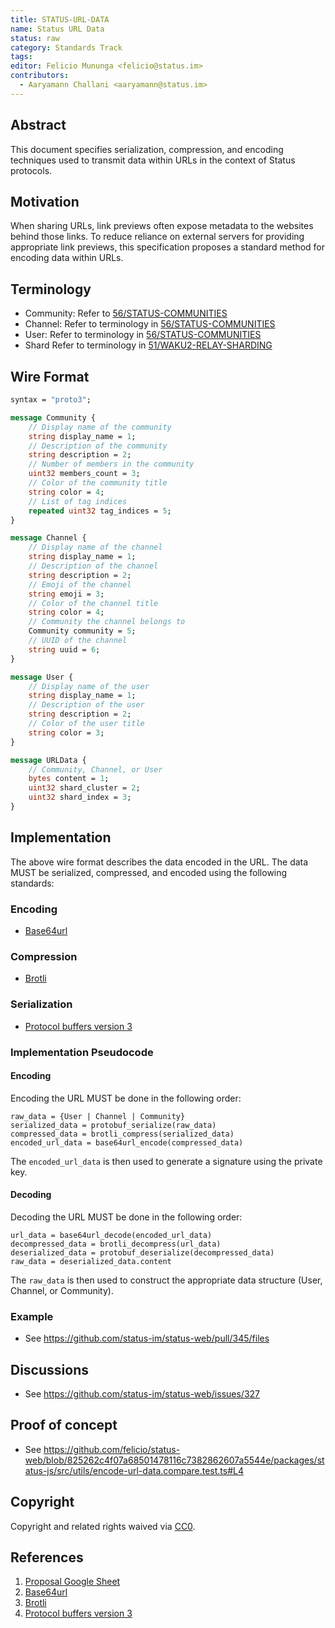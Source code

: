 ```yaml
---
title: STATUS-URL-DATA
name: Status URL Data
status: raw
category: Standards Track
tags:
editor: Felicio Mununga <felicio@status.im>
contributors:
  - Aaryamann Challani <aaryamann@status.im>
---
```


## Abstract

This document specifies serialization, compression, and encoding techniques used to transmit data within URLs in the context of Status protocols.

## Motivation

When sharing URLs, link previews often expose metadata to the websites behind those links.
To reduce reliance on external servers for providing appropriate link previews, this specification proposes a standard method for encoding data within URLs.

## Terminology

- Community: Refer to [56/STATUS-COMMUNITIES](/spec/56)
- Channel: Refer to terminology in [56/STATUS-COMMUNITIES](/spec/56)
- User: Refer to terminology in [56/STATUS-COMMUNITIES](/spec/56)
- Shard Refer to terminology in [51/WAKU2-RELAY-SHARDING](/spec/51)

## Wire Format

```protobuf
syntax = "proto3";

message Community {
    // Display name of the community
    string display_name = 1;
    // Description of the community
    string description = 2;
    // Number of members in the community
    uint32 members_count = 3;
    // Color of the community title
    string color = 4;
    // List of tag indices
    repeated uint32 tag_indices = 5;
}

message Channel {
    // Display name of the channel
    string display_name = 1;
    // Description of the channel
    string description = 2;
    // Emoji of the channel
    string emoji = 3;
    // Color of the channel title
    string color = 4;
    // Community the channel belongs to
    Community community = 5;
    // UUID of the channel
    string uuid = 6;
}

message User {
    // Display name of the user
    string display_name = 1;
    // Description of the user
    string description = 2;
    // Color of the user title
    string color = 3;
}

message URLData {
    // Community, Channel, or User
    bytes content = 1;
    uint32 shard_cluster = 2;
    uint32 shard_index = 3;
}
```

## Implementation

The above wire format describes the data encoded in the URL.
The data MUST be serialized, compressed, and encoded using the following standards:

### Encoding

- [Base64url](https://datatracker.ietf.org/doc/html/rfc4648)

### Compression

- [Brotli](https://datatracker.ietf.org/doc/html/rfc7932)

### Serialization

- [Protocol buffers version 3](https://protobuf.dev/reference/protobuf/proto3-spec/)

### Implementation Pseudocode

#### Encoding

Encoding the URL MUST be done in the following order:

```
raw_data = {User | Channel | Community}
serialized_data = protobuf_serialize(raw_data)
compressed_data = brotli_compress(serialized_data)
encoded_url_data = base64url_encode(compressed_data)
```

The `encoded_url_data` is then used to generate a signature using the private key.

#### Decoding

Decoding the URL MUST be done in the following order:

```
url_data = base64url_decode(encoded_url_data)
decompressed_data = brotli_decompress(url_data)
deserialized_data = protobuf_deserialize(decompressed_data)
raw_data = deserialized_data.content
```

The `raw_data` is then used to construct the appropriate data structure (User, Channel, or Community).

### Example

- See <https://github.com/status-im/status-web/pull/345/files>

<!-- # (Further Optional Sections) -->

## Discussions

- See <https://github.com/status-im/status-web/issues/327>

## Proof of concept

- See <https://github.com/felicio/status-web/blob/825262c4f07a68501478116c7382862607a5544e/packages/status-js/src/utils/encode-url-data.compare.test.ts#L4>

<!-- # Security Considerations -->

## Copyright

Copyright and related rights waived via [CC0](https://creativecommons.org/publicdomain/zero/1.0/).

## References

1. [Proposal Google Sheet](https://docs.google.com/spreadsheets/d/1JD4kp0aUm90piUZ7FgM_c2NGe2PdN8BFB11wmt5UZIY/edit?usp=sharing)
2. [Base64url](https://datatracker.ietf.org/doc/html/rfc4648)
3. [Brotli](https://datatracker.ietf.org/doc/html/rfc7932)
4. [Protocol buffers version 3](https://protobuf.dev/reference/protobuf/proto3-spec/)

<!-- ## informative

A list of additional references. -->
